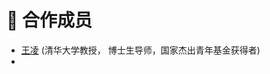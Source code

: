 # 👥 合作成员
- <A href="https://www.au.tsinghua.edu.cn/info/1107/1558.htm">王凌</a>  (清华大学教授， 博士生导师，国家杰出青年基金获得者)
-  


